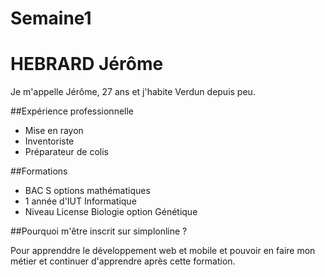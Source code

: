 # Semaine1

# HEBRARD Jérôme

Je m'appelle Jérôme, 27 ans et j'habite Verdun depuis peu.

##Expérience professionnelle

* Mise en rayon
* Inventoriste
* Préparateur de colis


##Formations

* BAC S options mathématiques
* 1 année d'IUT Informatique
* Niveau License Biologie option Génétique


##Pourquoi m'être inscrit sur simplonline ?

Pour apprenddre le développement web et mobile et pouvoir en faire mon métier et continuer d'apprendre après cette formation.

